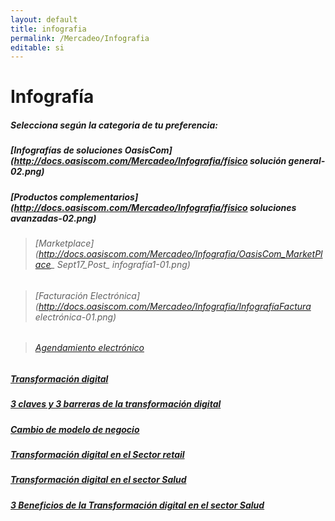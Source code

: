 ```yaml
---
layout: default
title: infografia
permalink: /Mercadeo/Infografia
editable: si
---
```


# Infografía

##### Selecciona según la categoria de tu preferencia:

##### [Infografías de soluciones OasisCom](http://docs.oasiscom.com/Mercadeo/Infografia/físico solución general-02.png)

##### [Productos complementarios](http://docs.oasiscom.com/Mercadeo/Infografia/físico soluciones avanzadas-02.png)
>###### [Marketplace](http://docs.oasiscom.com/Mercadeo/Infografia/OasisCom_MarketPlace_ Sept17_Post_ infografía1-01.png)
 
>###### [Facturación Electrónica](http://docs.oasiscom.com/Mercadeo/Infografia/InfografíaFactura electrónica-01.png)

>###### [Agendamiento electrónico](http://docs.oasiscom.com/Mercadeo/Infografia/OasisCom_Agendamiento_Oct17_infog_Completa.png)


##### [Transformación digital](http://docs.oasiscom.com/Mercadeo/Infografia/Transformación_digital_concepto_infografía.pdf)


##### [3 claves y 3 barreras de la transformación digital](http://docs.oasiscom.com/Mercadeo/Infografia/OasisCom_General_Sept17_link_Post1_Infog1.png)
##### [Cambio de modelo de negocio](http://docs.oasiscom.com/Mercadeo/Infografia/OasisCom_BPO_Sept17_link_Post_infog1.png)
##### [Transformación digital en el Sector retail](http://docs.oasiscom.com/Mercadeo/Infografia/OasisCom_Retail_Sept17_link_infog-01.png)
##### [Transformación digital en el sector Salud](http://docs.oasiscom.com/Mercadeo/Infografia/OasisCom_Salud_Sept17_link_Post_%20Infog-01.png)
##### [3 Beneficios de la Transformación digital en el sector Salud](http://docs.oasiscom.com/Mercadeo/Infografia/OasisCom-Sector-Salud-3-Beneficios-TD-Oct17-Infografìa-completa.png)


